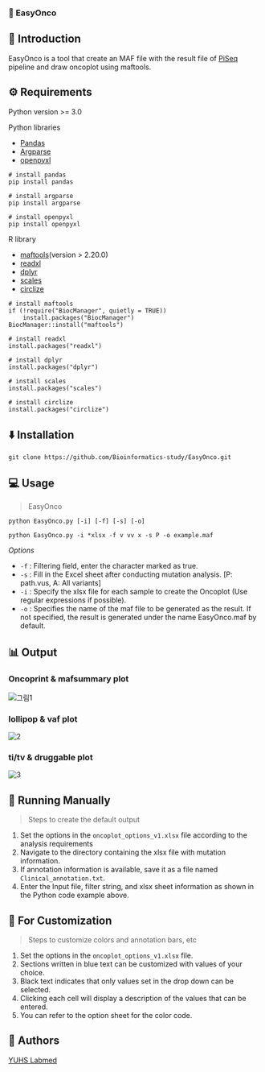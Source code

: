 ### 🎨 EasyOnco

## 💬 Introduction
EasyOnco is a tool that create an MAF file with the result file of [PiSeq](https://www.annlabmed.org/journal/view.html?doi=10.3343/alm.2023.43.4.328) pipeline and draw oncoplot using maftools.

## ⚙️ Requirements
Python version >= 3.0

Python libraries
- [Pandas](https://pypi.org/project/pandas/)
- [Argparse](https://pypi.org/project/argparse/)
- [openpyxl](https://openpyxl.readthedocs.io/en/stable/tutorial.html)
```
# install pandas
pip install pandas

# install argparse
pip install argparse

# install openpyxl
pip install openpyxl
```

R library
- [maftools](https://bioconductor.org/packages/release/bioc/html/maftools.html)(version > 2.20.0)
- [readxl](https://cran.r-project.org/web/packages/readxl/readme/README.html)
- [dplyr](https://cran.r-project.org/web/packages/dplyr/readme/README.html)
- [scales](https://cran.r-project.org/web/packages/scales/readme/README.html)
- [circlize](https://github.com/jokergoo/circlize)

```
# install maftools
if (!require("BiocManager", quietly = TRUE))
    install.packages("BiocManager")
BiocManager::install("maftools")

# install readxl
install.packages("readxl")

# install dplyr
install.packages("dplyr")

# install scales
install.packages("scales")

# install circlize
install.packages("circlize")
```

## ⬇️ Installation
```
git clone https://github.com/Bioinformatics-study/EasyOnco.git
```

## 💻 Usage
> EasyOnco
```
python EasyOnco.py [-i] [-f] [-s] [-o]
```
```
python EasyOnco.py -i *xlsx -f v vv x -s P -o example.maf
```

*Options*
- `-f` : Filtering field, enter the character marked as true.
- `-s` : Fill in the Excel sheet after conducting mutation analysis. [P: path.vus, A: All variants]
- `-i` : Specify the xlsx file for each sample to create the Oncoplot (Use regular expressions if possible).
- `-o` : Specifies the name of the maf file to be generated as the result. If not specified, the result is generated under the name EasyOnco.maf by default.

## 📊 Output
### Oncoprint & mafsummary plot
![그림1](https://github.com/user-attachments/assets/140e8f04-2526-4a14-a216-5b4798254f49)
### lollipop & vaf plot
![2](https://github.com/user-attachments/assets/a6a3e34b-b1fa-4340-9986-a4de4ce9e41b)
### ti/tv & druggable plot
![3](https://github.com/user-attachments/assets/b6b18976-a730-4dd0-8c1b-c2d90c3bdb26)

## 🤖 Running Manually
> Steps to create the default output
1. Set the options in the `oncoplot_options_v1.xlsx` file according to the analysis requirements
2. Navigate to the directory containing the xlsx file with mutation information.
3. If annotation information is available, save it as a file named `Clinical_annotation.txt`.
4. Enter the Input file, filter string, and xlsx sheet information as shown in the Python code example above.

## 🌈 For Customization
> Steps to customize colors and annotation bars, etc
1. Set the options in the `oncoplot_options_v1.xlsx` file.
2. Sections written in blue text can be customized with values of your choice.
3. Black text indicates that only values set in the drop down can be selected.
4. Clicking each cell will display a description of the values that can be entered.
5. You can refer to the option sheet for the color code.

## 👥 Authors
[YUHS Labmed](https://sites.google.com/view/diagnosticlaboratory/home)
